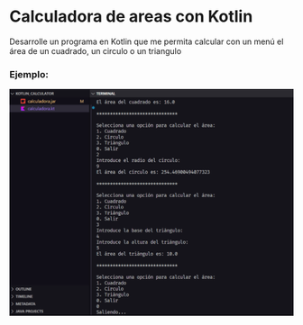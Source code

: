 # Calculadora de areas con Kotlin
Desarrolle un programa en Kotlin que me permita calcular con un menú el área de un cuadrado, un circulo o un triangulo
### Ejemplo:
![App Screenshot](https://raw.githubusercontent.com/Davidvela-306/daw_area_calculator/refs/heads/main/image.png)
